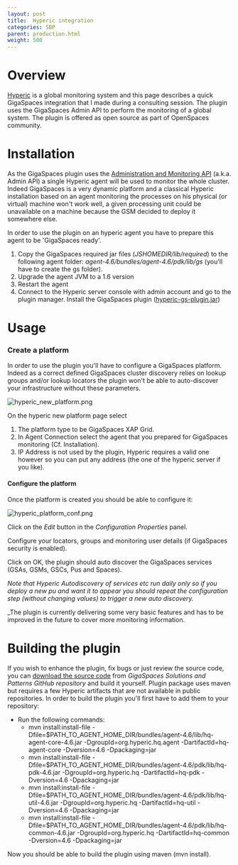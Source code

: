 ```yaml
---
layout: post
title:  Hyperic integration
categories: SBP
parent: production.html
weight: 500
---
```


# Overview

[Hyperic](http://www.hyperic.com/) is a global monitoring system and this page describes a quick GigaSpaces integration that I made during a consulting session.
The plugin uses the GigaSpaces Admin API to perform the monitoring of a global system.
The plugin is offered as open source as part of OpenSpaces community.

# Installation

As the GigaSpaces plugin uses the [Administration and Monitoring API]({%latestjavaurl%}/administration-and-monitoring-api.html) (a.k.a. Admin API) a single Hyperic agent will be used to monitor the whole cluster. Indeed GigaSpaces is a very dynamic platform and a classical Hyperic installation based on an agent monitoring the processes on his physical (or virtual) machine won't work well, a given processing unit could be unavailable on a machine because the GSM decided to deploy it somewhere else.

In order to use the plugin on an hyperic agent you have to prepare this agent to be 'GigaSpaces ready'.

1. Copy the GigaSpaces required jar files (_JSHOMEDIR/lib/required_) to the following agent folder: _agent-4.6/bundles/agent-4.6/pdk/lib/gs_ (you'll have to create the gs folder).
2. Upgrade the agent JVM to a 1.6 version
3. Restart the agent
4. Connect to the Hyperic server console with admin account and go to the plugin manager. Install the GigaSpaces plugin ([hyperic-gs-plugin.jar](/attachment_files/sbp/hyperic-gs-plugin.jar))

# Usage

### Create a platform

In order to use the plugin you'll have to configure a GigaSpaces platform. Indeed as a correct defined GigaSpaces cluster discovery relies on lookup groups and/or lookup locators the plugin won't be able to auto-discover your infrastructure without these parameters.

![hyperic_new_platform.png](/attachment_files/sbp/hyperic_new_platform.png)

On the hyperic new platform page select

1. The platform type to be GigaSpaces XAP Grid.
2. In Agent Connection select the agent that you prepared for GigaSpaces monitoring (Cf. Installation).
3. IP Address is not used by the plugin, Hyperic requires a valid one however so you can put any address (the one of the hyperic server if you like).

#### Configure the platform

Once the platform is created you should be able to configure it:

![hyperic_platform_conf.png](/attachment_files/sbp/hyperic_platform_conf.png)

Click on the _Edit_ button in the _Configuration Properties_ panel.

Configure your locators, groups and monitoring user details (if GigaSpaces security is enabled).

Click on OK, the plugin should auto discover the GigaSpaces services (GSAs, GSMs, GSCs, Pus and Spaces).

_Note that Hyperic Autodiscovery of services etc run daily only so if you deploy a new pu and want it to appear you should repeat the configuration step (without changing values) to trigger a new auto discovery._

_The plugin is currently delivering some very basic features and has to be improved in the future to cover more monitoring information.

# Building the plugin

If you wish to enhance the plugin, fix bugs or just review the source code, you can [download the source code](https://github.com/Gigaspaces/bestpractices) from _GigaSpaces Solutions and Patterns GitHub repository_ and build it yourself.
Plugin package uses maven but requires a few Hyperic artifacts that are not available in public repositories. In order to build the plugin you'll first have to add them to your repository:

- Run the following commands:
    - mvn install:install-file -Dfile=$PATH_TO_AGENT_HOME_DIR/bundles/agent-4.6/lib/hq-agent-core-4.6.jar -DgroupId=org.hyperic.hq.agent -DartifactId=hq-agent-core -Dversion=4.6 -Dpackaging=jar
    - mvn install:install-file -Dfile=$PATH_TO_AGENT_HOME_DIR/bundles/agent-4.6/pdk/lib/hq-pdk-4.6.jar -DgroupId=org.hyperic.hq -DartifactId=hq-pdk -Dversion=4.6 -Dpackaging=jar
    - mvn install:install-file -Dfile=$PATH_TO_AGENT_HOME_DIR/bundles/agent-4.6/pdk/lib/hq-util-4.6.jar -DgroupId=org.hyperic.hq -DartifactId=hq-util -Dversion=4.6 -Dpackaging=jar
    - mvn install:install-file -Dfile=$PATH_TO_AGENT_HOME_DIR/bundles/agent-4.6/pdk/lib/hq-common-4.6.jar -DgroupId=org.hyperic.hq -DartifactId=hq-common -Dversion=4.6 -Dpackaging=jar

Now you should be able to build the plugin using maven (mvn install).
